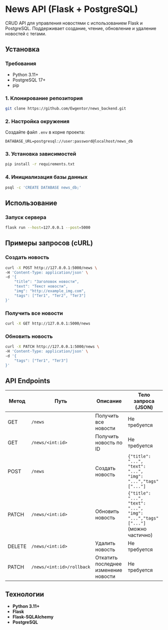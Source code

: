 # News API (Flask + PostgreSQL)

CRUD API для управления новостями с использованием Flask и PostgreSQL. Поддерживает создание, чтение, обновление и удаление новостей с тегами.

## Установка

### Требования

- Python 3.11+
- PostgreSQL 17+
- pip

### 1. Клонирование репозитория
```bash
git clone https://github.com/Ewgentor/news_backend.git
```
### 2. Настройка окружения
Создайте файл ```.env``` в корне проекта:
```
DATABASE_URL=postgresql://user:password@localhost/news_db
```
### 3. Установка зависимостей
```bash
pip install -r requirements.txt
```

### 4. Инициализация базы данных
```bash
psql -c 'CREATE DATABASE news_db;'
```

## Использование

### Запуск сервера
```bash
flask run --host=127.0.0.1 --post=5000
```

## Примеры запросов (cURL)

### Создать новость
```bash
curl -X POST http://127.0.0.1:5000/news \
-H 'Content-Type: application/json' \
-d '{
    "title": "Заголовок новости",
    "text": "Текст новости",
    "img": "http://example_img.com",
    "tags": ["Тег1", "Тег2", "Тег3"]
}'
```
### Получить все новости

```bash
curl -X GET http://127.0.0.1:5000/news
```

### Обновить новость
```bash
curl -X PATCH http://127.0.0.1:5000/news \
-H 'Content-Type: application/json' \
-d '{
    "tags": ["Тег1", "Тег3"]
}'
```

## API Endpoints

| Метод  | Путь                      | Описание                             | Тело запроса (JSON)                                                           |
|--------|---------------------------|--------------------------------------|-------------------------------------------------------------------------------|
| GET    | `/news`                   | Получить все новости                 | Не требуется                                                                  |
| GET    | `/news/<int:id>`          | Получить новость по ID               | Не требуется                                                                  |
| POST   | `/news`                   | Создать новость                      | `{"title": "...", "text": "...", "img": "...","tags"["..."]`                  |
| PATCH  | `/news/<int:id>`          | Обновить новость                     | `{"title": "...", "text": "...", "img": "...","tags"["..."]` (можно частично) |
| DELETE | `/news/<int:id>`          | Удалить новость                      | Не требуется                                                                  |
| PATCH  | `/news/<int:id>/rollback` | Откатить последнее изменение новости | Не требуется                                                                  |


## Технологии
- **Python 3.11+**
- **Flask**
- **Flask-SQLAlchemy**
- **PostgreSQL**